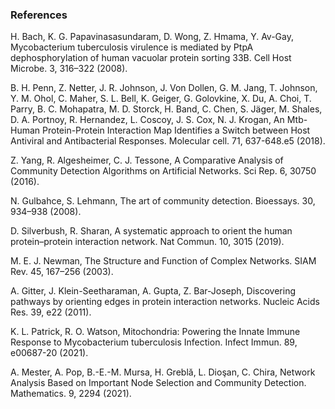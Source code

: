 ### References

H. Bach, K. G. Papavinasasundaram, D. Wong, Z. Hmama, Y. Av-Gay, Mycobacterium tuberculosis virulence is mediated by PtpA dephosphorylation of human vacuolar protein sorting 33B. Cell Host Microbe. 3, 316–322 (2008).

B. H. Penn, Z. Netter, J. R. Johnson, J. Von Dollen, G. M. Jang, T. Johnson, Y. M. Ohol, C. Maher, S. L. Bell, K. Geiger, G. Golovkine, X. Du, A. Choi, T. Parry, B. C. Mohapatra, M. D. Storck, H. Band, C. Chen, S. Jäger, M. Shales, D. A. Portnoy, R. Hernandez, L. Coscoy, J. S. Cox, N. J. Krogan, An Mtb-Human Protein-Protein Interaction Map Identifies a Switch between Host Antiviral and Antibacterial Responses. Molecular cell. 71, 637-648.e5 (2018).

Z. Yang, R. Algesheimer, C. J. Tessone, A Comparative Analysis of Community Detection Algorithms on Artificial Networks. Sci Rep. 6, 30750 (2016).

N. Gulbahce, S. Lehmann, The art of community detection. Bioessays. 30, 934–938 (2008).

D. Silverbush, R. Sharan, A systematic approach to orient the human protein–protein interaction network. Nat Commun. 10, 3015 (2019).

M. E. J. Newman, The Structure and Function of Complex Networks. SIAM Rev. 45, 167–256 (2003).

A. Gitter, J. Klein-Seetharaman, A. Gupta, Z. Bar-Joseph, Discovering pathways by orienting edges in protein interaction networks. Nucleic Acids Res. 39, e22 (2011).

K. L. Patrick, R. O. Watson, Mitochondria: Powering the Innate Immune Response to Mycobacterium tuberculosis Infection. Infect Immun. 89, e00687-20 (2021).

A. Mester, A. Pop, B.-E.-M. Mursa, H. Greblă, L. Dioşan, C. Chira, Network Analysis Based on Important Node Selection and Community Detection. Mathematics. 9, 2294 (2021).



